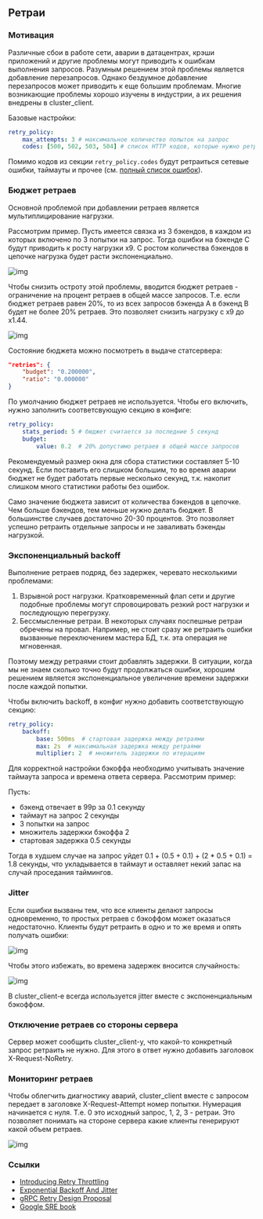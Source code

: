 ## Ретраи

### Мотивация
Различные сбои в работе сети, аварии в датацентрах, крэши приложений и другие проблемы могут приводить к ошибкам выполнения запросов. Разумным решением этой проблемы является добавление перезапросов. Однако бездумное добавление перезапросов может приводить к еще большим проблемам. Многие возникающие проблемы хорошо изучены в индустрии, а их решения внедрены в cluster_client.

Базовые настройки:
```yaml
retry_policy:
    max_attempts: 3 # максимальное количество попыток на запрос
    codes: [500, 502, 503, 504] # список HTTP кодов, которые нужно ретраить
```

Помимо кодов из секции `retry_policy.codes` будут ретраиться сетевые ошибки, таймауты и прочее (см. [полный список ошибок](https://a.yandex-team.ru/arc/trunk/arcadia/mail/ymod_httpclient/include/ymod_httpclient/detail/call_with_retries_op.h?rev=r8352863#L16)).

### Бюджет ретраев
Основной проблемой при добавлении ретраев является мультиплицирование нагрузки.

Рассмотрим пример. Пусть имеется связка из 3 бэкендов, в каждом из которых включено по 3 попытки на запрос. Тогда ошибки на бэкенде C будут приводить к росту нагрузки x9. С ростом количества бэкендов в цепочке нагрузка будет расти экспоненциально.

![img](https://jing.yandex-team.ru/files/kharybin/otkazoustoichivost.key_2020-01-17_16-50-45.png)

Чтобы снизить остроту этой проблемы, вводится бюджет ретраев - ограничение на процент ретраев в общей массе запросов. Т.е. если бюджет ретраев равен 20%, то из всех запросов бэкенда A в бэкенд B будет не более 20% ретраев. Это позволяет снизить нагрузку с x9 до x1.44.

![img](https://jing.yandex-team.ru/files/kharybin/otkazoustoichivost.key_2020-01-17_16-50-16.png)

Состояние бюджета можно посмотреть в выдаче статсервера:

```json
"retries": {
    "budget": "0.200000",
    "ratio": "0.000000"
}
```

По умолчанию бюджет ретраев не используется. Чтобы его включить, нужно заполнить соответсвующую секцию в конфиге:
```yaml
retry_policy:
    stats_period: 5 # бюджет считается за последние 5 секунд
    budget:
        value: 0.2  # 20% допустимо ретраев в общей массе запросов
```

Рекомендуемый размер окна для сбора статистики составляет 5-10 секунд. Если поставить его слишком большим, то во время аварии бюджет не будет работать первые несколько секунд, т.к. накопит слишком много статистики работы без ошибок.

Само значение бюджета зависит от количества бэкендов в цепочке. Чем больше бэкендов, тем меньше нужно делать бюджет. В большинстве случаев достаточно 20-30 процентов. Это позволяет успешно ретраить отдельные запросы и не заваливать бэкенды нагрузкой.

### Экспоненциальный backoff
Выполнение ретраев подряд, без задержек, черевато несколькими проблемами:
1. Взрывной рост нагрузки.
Кратковременный флап сети и другие подобные проблемы могут спровоцировать резкий рост нагрузки и последующую перегрузку.
1. Бессмысленные ретраи.
В некоторых случаях поспешные ретраи обречены на провал. Например, не стоит сразу же ретраить ошибки вызванные переключением мастера БД, т.к. эта операция не мгновенная.

Поэтому между ретраями стоит добавлять задержки. В ситуации, когда мы не знаем сколько точно будут продолжаться ошибки, хорошим решением является экспоненциальное увеличение времени задержки после каждой попытки.

Чтобы включить backoff, в конфиг нужно добавить соответствующую секцию:
```yaml
retry_policy:
    backoff:
        base: 500ms  # стартовая задержка между ретраями
        max: 2s  # максимальная задержка между ретраями
        multiplier: 2  # множитель задержки по итерациям
```

Для корректной настройки бэкоффа необходимо учитывать значение таймаута запроса и времена ответа сервера. Рассмотрим пример:

Пусть:
* бэкенд отвечает в 99p за 0.1 секунду
* таймаут на запрос 2 секунды
* 3 попытки на запрос
* множитель задержки бэкоффа 2
* стартовая задержка 0.5 секунды

Тогда в худшем случае на запрос уйдет 0.1 + (0.5 + 0.1) + (2 * 0.5 + 0.1) = 1.8 секунды, что укладывается в таймаут и оставляет некий запас на случай проседания таймингов.

### Jitter
Если ошибки вызваны тем, что все клиенты делают запросы одновременно, то простых ретраев с бэкоффом может оказаться недостаточно. Клиенты будут ретраить в одно и то же время и опять получать ошибки:

![img](https://jing.yandex-team.ru/files/kharybin/retries_without_jitter.png)

Чтобы этого избежать, во времена задержек вносится случайность:

![img](https://jing.yandex-team.ru/files/kharybin/retries_with_jitter.png)

В cluster_client-е всегда используется jitter вместе с экспоненциальным бэкоффом.

### Отключение ретраев со стороны сервера
Сервер может сообщить cluster_client-у, что какой-то конкретный запрос ретраить не нужно. Для этого в ответ нужно добавить заголовок X-Request-NoRetry.

### Мониторинг ретраев
Чтобы облегчить диагностику аварий, cluster_client вместе с запросом передает в заголовке X-Request-Attempt номер попытки. Нумерация начинается с нуля. Т.е. 0 это исходный запрос, 1, 2, 3 - ретраи. Это позволяет понимать на стороне сервера какие клиенты генерируют какой объем ретраев.

![img](https://jing.yandex-team.ru/files/kharybin/Xiva_tech_2020-01-17_18-04-58.png)

### Ссылки
* [Introducing Retry Throttling](https://aws.amazon.com/ru/blogs/developer/introducing-retry-throttling/)
* [Exponential Backoff And Jitter](https://aws.amazon.com/ru/blogs/architecture/exponential-backoff-and-jitter/)
* [gRPC Retry Design Proposal](https://github.com/grpc/proposal/blob/master/A6-client-retries.md#proposal)
* [Google SRE book](https://landing.google.com/sre/books/)
